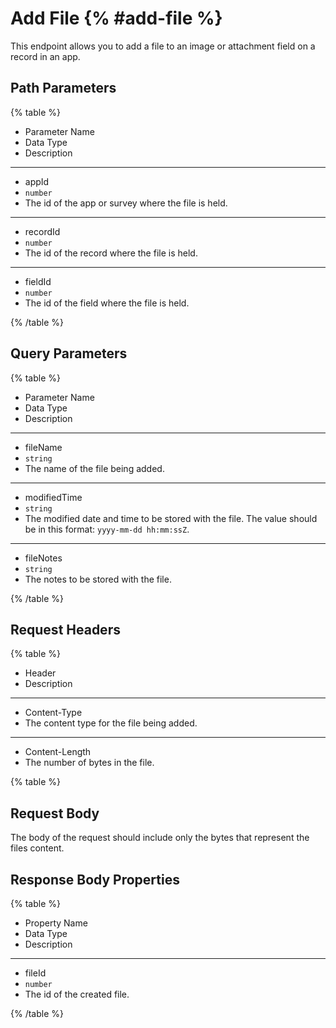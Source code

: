 # Add File {% #add-file %}

This endpoint allows you to add a file to an image or attachment field on a record in an app.

## Path Parameters

{% table %}

- Parameter Name
- Data Type
- Description

---

- appId
- `number`
- The id of the app or survey where the file is held.

---

- recordId
- `number`
- The id of the record where the file is held.

---

- fieldId
- `number`
- The id of the field where the file is held.

{% /table %}

## Query Parameters

{% table %}

- Parameter Name
- Data Type
- Description

---

- fileName
- `string`
- The name of the file being added.

---

- modifiedTime
- `string`
- The modified date and time to be stored with the file. The value should be in this format: `yyyy-mm-dd hh:mm:ssZ`.

---

- fileNotes
- `string`
- The notes to be stored with the file.

{% /table %}

## Request Headers

{% table %}

- Header
- Description

---

- Content-Type
- The content type for the file being added.

---

- Content-Length
- The number of bytes in the file.

{% table %}

## Request Body

The body of the request should include only the bytes that represent the files content.

## Response Body Properties

{% table %}

- Property Name
- Data Type
- Description

---

- fileId
- `number`
- The id of the created file.

{% /table %}
